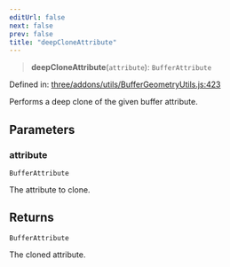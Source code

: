 ```yaml
---
editUrl: false
next: false
prev: false
title: "deepCloneAttribute"
---
```


> **deepCloneAttribute**(`attribute`): `BufferAttribute`

Defined in: [three/addons/utils/BufferGeometryUtils.js:423](https://github.com/DefinitelyMaybe/three-i18n/blob/fa57b79433d1c349ffb23a78727299c8d4190136/three/addons/utils/BufferGeometryUtils.js#L423)

Performs a deep clone of the given buffer attribute.

## Parameters

### attribute

`BufferAttribute`

The attribute to clone.

## Returns

`BufferAttribute`

The cloned attribute.
